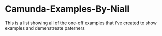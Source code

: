 # Camunda-Examples-By-Niall
 This is a list showing all of the one-off examples that i've created to show examples and demenstreate paterners 
